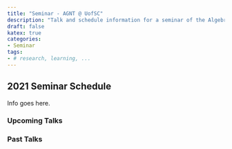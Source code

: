 ```yaml
---
title: "Seminar - AGNT @ UofSC"
description: "Talk and schedule information for a seminar of the Algebra, Geometry, and Number Theory group at the Univesity of South Carolina"
draft: false
katex: true
categories:
- Seminar 
tags:
- # research, learning, ... 
---
```


## 2021 Seminar Schedule 

Info goes here. 

### Upcoming Talks 

### Past Talks 